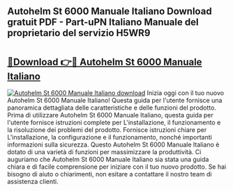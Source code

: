 ## Autohelm St 6000 Manuale Italiano Download gratuit PDF - Part-uPN Italiano Manuale del proprietario del servizio H5WR9

# <h2><a href="http://dfcyfok.blite.top/?on=Autohelm+St+6000+Manuale+Italiano">🔗Download 👉🔴 Autohelm St 6000 Manuale Italiano</a></h2>

[![Autohelm St 6000 Manuale Italiano download](https://i.imgur.com/lujVjoI.png)](http://dfcyfok.blite.top/?on=Autohelm+St+6000+Manuale+Italiano)
Inizia oggi con il tuo nuovo Autohelm St 6000 Manuale Italiano! Questa guida per l'utente fornisce una panoramica dettagliata delle caratteristiche e delle funzioni del prodotto. Prima di utilizzare Autohelm St 6000 Manuale Italiano, questa guida per l'utente fornisce istruzioni complete per L'installazione, il funzionamento e la risoluzione dei problemi del prodotto. Fornisce istruzioni chiare per L'installazione, la configurazione e il funzionamento, nonché importanti informazioni sulla sicurezza. Questo Autohelm St 6000 Manuale Italiano è dotato di una varietà di funzioni per massimizzare la produttività. Ci auguriamo che Autohelm St 6000 Manuale Italiano sia stata una guida chiara e di facile comprensione per iniziare con il tuo nuovo prodotto. Se hai bisogno di aiuto o chiarimenti, non esitare a contattare il nostro team di assistenza clienti.
